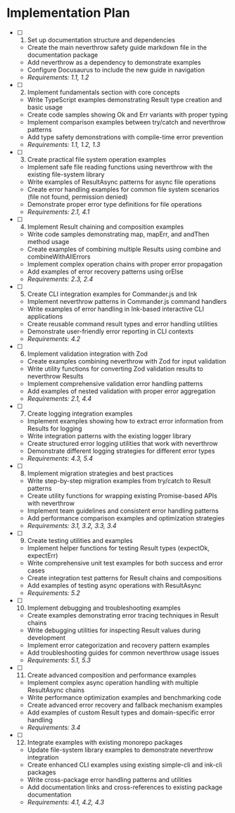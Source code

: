 # Implementation Plan

- [ ] 1. Set up documentation structure and dependencies
  - Create the main neverthrow safety guide markdown file in the documentation package
  - Add neverthrow as a dependency to demonstrate examples
  - Configure Docusaurus to include the new guide in navigation
  - _Requirements: 1.1, 1.2_

- [ ] 2. Implement fundamentals section with core concepts
  - Write TypeScript examples demonstrating Result type creation and basic usage
  - Create code samples showing Ok and Err variants with proper typing
  - Implement comparison examples between try/catch and neverthrow patterns
  - Add type safety demonstrations with compile-time error prevention
  - _Requirements: 1.1, 1.2, 1.3_

- [ ] 3. Create practical file system operation examples
  - Implement safe file reading functions using neverthrow with the existing file-system library
  - Write examples of ResultAsync patterns for async file operations
  - Create error handling examples for common file system scenarios (file not found, permission denied)
  - Demonstrate proper error type definitions for file operations
  - _Requirements: 2.1, 4.1_

- [ ] 4. Implement Result chaining and composition examples
  - Write code samples demonstrating map, mapErr, and andThen method usage
  - Create examples of combining multiple Results using combine and combineWithAllErrors
  - Implement complex operation chains with proper error propagation
  - Add examples of error recovery patterns using orElse
  - _Requirements: 2.3, 2.4_

- [ ] 5. Create CLI integration examples for Commander.js and Ink
  - Implement neverthrow patterns in Commander.js command handlers
  - Write examples of error handling in Ink-based interactive CLI applications
  - Create reusable command result types and error handling utilities
  - Demonstrate user-friendly error reporting in CLI contexts
  - _Requirements: 4.2_

- [ ] 6. Implement validation integration with Zod
  - Create examples combining neverthrow with Zod for input validation
  - Write utility functions for converting Zod validation results to neverthrow Results
  - Implement comprehensive validation error handling patterns
  - Add examples of nested validation with proper error aggregation
  - _Requirements: 2.1, 4.4_

- [ ] 7. Create logging integration examples
  - Implement examples showing how to extract error information from Results for logging
  - Write integration patterns with the existing logger library
  - Create structured error logging utilities that work with neverthrow
  - Demonstrate different logging strategies for different error types
  - _Requirements: 4.3, 5.4_

- [ ] 8. Implement migration strategies and best practices
  - Write step-by-step migration examples from try/catch to Result patterns
  - Create utility functions for wrapping existing Promise-based APIs with neverthrow
  - Implement team guidelines and consistent error handling patterns
  - Add performance comparison examples and optimization strategies
  - _Requirements: 3.1, 3.2, 3.3, 3.4_

- [ ] 9. Create testing utilities and examples
  - Implement helper functions for testing Result types (expectOk, expectErr)
  - Write comprehensive unit test examples for both success and error cases
  - Create integration test patterns for Result chains and compositions
  - Add examples of testing async operations with ResultAsync
  - _Requirements: 5.2_

- [ ] 10. Implement debugging and troubleshooting examples
  - Create examples demonstrating error tracing techniques in Result chains
  - Write debugging utilities for inspecting Result values during development
  - Implement error categorization and recovery pattern examples
  - Add troubleshooting guides for common neverthrow usage issues
  - _Requirements: 5.1, 5.3_

- [ ] 11. Create advanced composition and performance examples
  - Implement complex async operation handling with multiple ResultAsync chains
  - Write performance optimization examples and benchmarking code
  - Create advanced error recovery and fallback mechanism examples
  - Add examples of custom Result types and domain-specific error handling
  - _Requirements: 3.4_

- [ ] 12. Integrate examples with existing monorepo packages
  - Update file-system library examples to demonstrate neverthrow integration
  - Create enhanced CLI examples using existing simple-cli and ink-cli packages
  - Write cross-package error handling patterns and utilities
  - Add documentation links and cross-references to existing package documentation
  - _Requirements: 4.1, 4.2, 4.3_